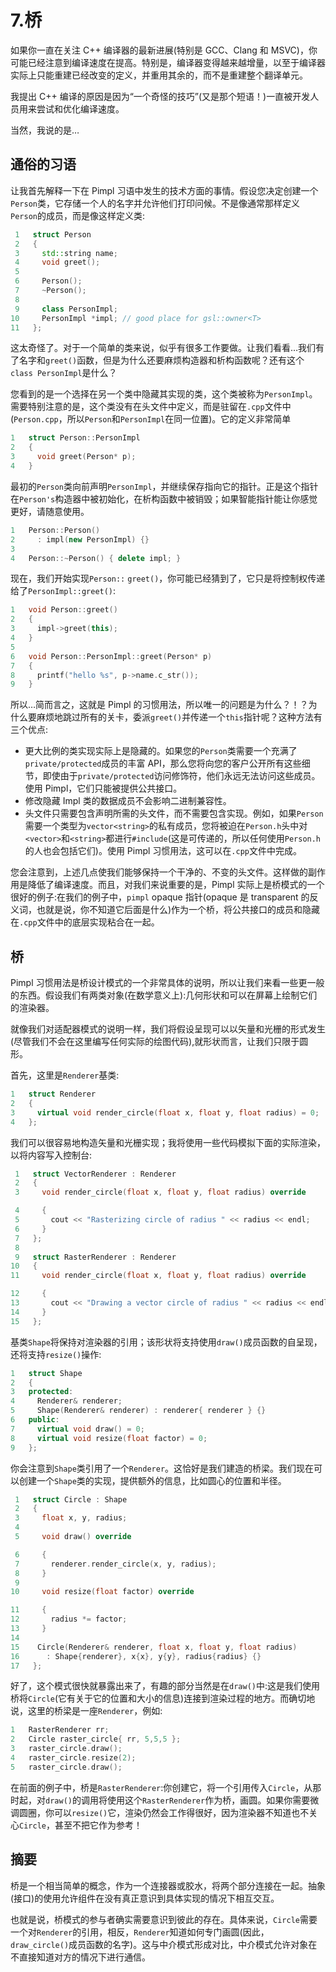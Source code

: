 # 7.桥

如果你一直在关注 C++ 编译器的最新进展(特别是 GCC、Clang 和 MSVC)，你可能已经注意到编译速度在提高。特别是，编译器变得越来越增量，以至于编译器实际上只能重建已经改变的定义，并重用其余的，而不是重建整个翻译单元。

我提出 C++ 编译的原因是因为“一个奇怪的技巧”(又是那个短语！)一直被开发人员用来尝试和优化编译速度。

当然，我说的是…

## 通俗的习语

让我首先解释一下在 Pimpl 习语中发生的技术方面的事情。假设您决定创建一个`Person`类，它存储一个人的名字并允许他们打印问候。不是像通常那样定义`Person`的成员，而是像这样定义类:

```cpp
 1   struct Person
 2   {
 3     std::string name;
 4     void greet();
 5
 6     Person();
 7     ~Person();
 8
 9     class PersonImpl;
10     PersonImpl *impl; // good place for gsl::owner<T>
11   };

```

这太奇怪了。对于一个简单的类来说，似乎有很多工作要做。让我们看看…我们有了名字和`greet()`函数，但是为什么还要麻烦构造器和析构函数呢？还有这个`class PersonImpl`是什么？

您看到的是一个选择在另一个类中隐藏其实现的类，这个类被称为`PersonImpl`。需要特别注意的是，这个类没有在头文件中定义，而是驻留在`.cpp`文件中(`Person.cpp`，所以`Person`和`PersonImpl`在同一位置)。它的定义非常简单

```cpp
1   struct Person::PersonImpl
2   {
3     void greet(Person* p);
4   }

```

最初的`Person`类向前声明`PersonImpl`，并继续保存指向它的指针。正是这个指针在`Person's`构造器中被初始化，在析构函数中被销毁；如果智能指针能让你感觉更好，请随意使用。

```cpp
1   Person::Person()
2     : impl(new PersonImpl) {}
3
4   Person::~Person() { delete impl; }

```

现在，我们开始实现`Person::` `greet()`，你可能已经猜到了，它只是将控制权传递给了`PersonImpl::greet()`:

```cpp
1   void Person::greet()
2   {
3     impl->greet(this);
4   }
5
6   void Person::PersonImpl::greet(Person* p)
7   {
8     printf("hello %s", p->name.c_str());
9   }

```

所以…简而言之，这就是 Pimpl 的习惯用法，所以唯一的问题是为什么？！？为什么要麻烦地跳过所有的关卡，委派`greet()`并传递一个`this`指针呢？这种方法有三个优点:

*   更大比例的类实现实际上是隐藏的。如果您的`Person`类需要一个充满了`private/protected`成员的丰富 API，那么您将向您的客户公开所有这些细节，即使由于`private/protected`访问修饰符，他们永远无法访问这些成员。使用 Pimpl，它们只能被提供公共接口。
*   修改隐藏 Impl 类的数据成员不会影响二进制兼容性。
*   头文件只需要包含声明所需的头文件，而不需要包含实现。例如，如果`Person`需要一个类型为`vector<string>`的私有成员，您将被迫在`Person.h`头中对`<vector>`和`<string>`都进行`#include`(这是可传递的，所以任何使用`Person.h`的人也会包括它们)。使用 Pimpl 习惯用法，这可以在`.cpp`文件中完成。

您会注意到，上述几点使我们能够保持一个干净的、不变的头文件。这样做的副作用是降低了编译速度。而且，对我们来说重要的是，Pimpl 实际上是桥模式的一个很好的例子:在我们的例子中，`pimpl` opaque 指针(opaque 是 transparent 的反义词，也就是说，你不知道它后面是什么)作为一个桥，将公共接口的成员和隐藏在`.cpp`文件中的底层实现粘合在一起。

## 桥

Pimpl 习惯用法是桥设计模式的一个非常具体的说明，所以让我们来看一些更一般的东西。假设我们有两类对象(在数学意义上):几何形状和可以在屏幕上绘制它们的渲染器。

就像我们对适配器模式的说明一样，我们将假设呈现可以以矢量和光栅的形式发生(尽管我们不会在这里编写任何实际的绘图代码),就形状而言，让我们只限于圆形。

首先，这里是`Renderer`基类:

```cpp
1   struct Renderer
2   {
3     virtual void render_circle(float x, float y, float radius) = 0;
4   };

```

我们可以很容易地构造矢量和光栅实现；我将使用一些代码模拟下面的实际渲染，以将内容写入控制台:

```cpp
 1   struct VectorRenderer : Renderer
 2   {
 3     void render_circle(float x, float y, float radius) override

 4     {
 5       cout << "Rasterizing circle of radius " << radius << endl;
 6     }
 7   };
 8
 9   struct RasterRenderer : Renderer
10   {
11     void render_circle(float x, float y, float radius) override

12     {
13       cout << "Drawing a vector circle of radius " << radius << endl;
14     }
15   };

```

基类`Shape`将保持对渲染器的引用；该形状将支持使用`draw()`成员函数的自呈现，还将支持`resize()`操作:

```cpp
1   struct Shape
2   {
3   protected:
4     Renderer& renderer;
5     Shape(Renderer& renderer) : renderer{ renderer } {}
6   public:
7     virtual void draw() = 0;
8     virtual void resize(float factor) = 0;
9   };

```

你会注意到`Shape`类引用了一个`Renderer`。这恰好是我们建造的桥梁。我们现在可以创建一个`Shape`类的实现，提供额外的信息，比如圆心的位置和半径。

```cpp
 1   struct Circle : Shape
 2   {
 3     float x, y, radius;
 4
 5     void draw() override

 6     {
 7       renderer.render_circle(x, y, radius);
 8     }
 9
10     void resize(float factor) override

11     {
12       radius *= factor;
13     }
14
15    Circle(Renderer& renderer, float x, float y, float radius)
16      : Shape{renderer}, x{x}, y{y}, radius{radius} {}
17   };

```

好了，这个模式很快就暴露出来了，有趣的部分当然是在`draw()`中:这是我们使用桥将`Circle`(它有关于它的位置和大小的信息)连接到渲染过程的地方。而确切地说，这里的桥梁是一座`Renderer`，例如:

```cpp
1   RasterRenderer rr;
2   Circle raster_circle{ rr, 5,5,5 };
3   raster_circle.draw();
4   raster_circle.resize(2);
5   raster_circle.draw();

```

在前面的例子中，桥是`RasterRenderer`:你创建它，将一个引用传入`Circle`，从那时起，对`draw()`的调用将使用这个`RasterRenderer`作为桥，画圆。如果你需要微调圆圈，你可以`resize()`它，渲染仍然会工作得很好，因为渲染器不知道也不关心`Circle`，甚至不把它作为参考！

## 摘要

桥是一个相当简单的概念，作为一个连接器或胶水，将两个部分连接在一起。抽象(接口)的使用允许组件在没有真正意识到具体实现的情况下相互交互。

也就是说，桥模式的参与者确实需要意识到彼此的存在。具体来说，`Circle`需要一个对`Renderer`的引用，相反，`Renderer`知道如何专门画圆(因此，`draw_circle()`成员函数的名字)。这与中介模式形成对比，中介模式允许对象在不直接知道对方的情况下进行通信。
